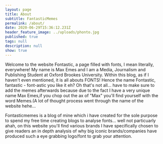 ```yaml
---
layout: page
title: About
subtitle: FantasticMemes
permalink: /about/
date: 2020-06-29T15:36:12.231Z
header_feature_image: ../uploads/phonto.jpg
published: true
tags: null
description: null
show: true
---
```

Welcome to the website Fontastic, a page filled with fonts, I mean literally, everywhere! My name is Max Emes and I am a Media, Journalism and Publishing Student at Oxford Brookes University. Within this blog, as if I haven't even mentioned, it is all abouts FONTS! Hence the name Fontastic, fantastic - font-astic you like it eh? Oh that's not all... have to make sure to add the memes afterwards because due to the fact I have a very unique name Max Emes,if you chop out the ax of "Max" you'll find yourself with the word Memes.(A lot of thought process went through the name of the website hehe...

Fontasticmemes is a blog of mine which i have created for the sole purpose to spend my free time creating blogs to analyse fonts... well not particuarly ahah, on this website you'll find various brands I have specifically chosen to give readers an in depth analysis of why big iconic brands/companies have produced such a eye grabbing logo/font to grab your attention.